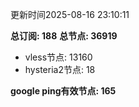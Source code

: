 更新时间2025-08-16 23:10:11

**总订阅: 188**
**总节点: 36919**
- vless节点: 13160
- hysteria2节点: 18

**google ping有效节点: 165**
